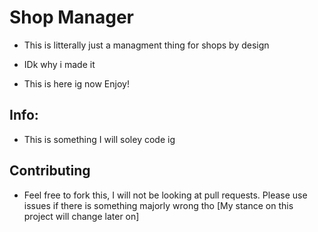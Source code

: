 # Shop Manager

- This is litterally just a managment thing for shops by design

- IDk why i made it

- This is here ig now Enjoy!

## Info:

- This is something I will soley code ig

## Contributing

- Feel free to fork this, I will not be looking at pull requests. Please use issues if there is something majorly wrong tho [My stance on this project will change later on]

